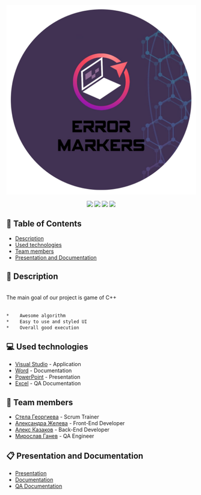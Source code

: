 <p>
  <a href=" rel="noopener">
  <img src="Images/Logo.jpg" alt="Logo">
  </a>
</p>

<p align = "center">
   <img src = "https://img.shields.io/github/languages/count/SPGeorgieva21/Error-Makres?style=flat">
   <img src = "https://img.shields.io/github/repo-size/SPGeorgieva21/Error-Makers?style=flat">
   <img src = "https://img.shields.io/github/stars/SPGeorgieva21/Error-Makers?style=social">
   <img src = "https://img.shields.io/github/contributors/SPGeorgieva21/Error-Makers?style=flat">
</p>
	
## :pencil: Table of Contents
- [Description](#description)
- [Used technologies](#used_technologies)
- [Team members](#team_members)
- [Presentation and Documentation](#documentation)
	
## :book: Description <a name="description"></a>
<br>
 The main goal of our project is game of C++
<br>
<br>

	*    Awesome algorithm 
	*    Easy to use and styled UI
	*    Overall good execution
	
## :computer: Used technologies <a name="used_technologies"></a>
- [Visual Studio](https://visualstudio.microsoft.com/) - Application
- [Word](https://www.microsoft.com/en-us/microsoft-365/word) - Documentation
- [PowerPoint](https://www.microsoft.com/en-us/microsoft-365/powerpoint) - Presentation
- [Excel](https://www.microsoft.com/en-us/microsoft-365/excel) - QA Documentation

## :busts_in_silhouette: Team members <a name="team_members"></a>
- [Стела Георгиева](https://github.com/SPGeorgieva21) - Scrum Trainer 
- [Александра Желева](https://github.com/AMZheleva21) - Front-End Developer
- [Алекс Казаков](https://github.com/AZKazakov21) - Back-End Developer
- [Мирослав Ганев](https://github.com/MIGanev21) - QA Engineer

## :clipboard: Presentation and Documentation <a name="documentation"></a>
+ [Presentation](https://github.com/SPGeorgieva21/Error-Makers/blob/main/Documents/Presentation.pptx)
+ [Documentation](https://github.com/SPGeorgieva21/Error-Makers/blob/main/Documents/Documentation.docx)
+ [QA Documentation](https://github.com/SPGeorgieva21/Error-Makers/blob/main/Documents/QA%20Documentation.xlsx)